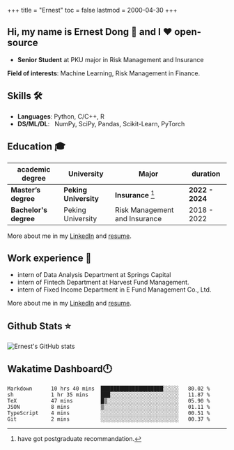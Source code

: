 +++
title = "Ernest"
toc = false
lastmod = 2000-04-30
+++

## Hi, my name is Ernest Dong 👋 and I ❤️ open-source

- **Senior Student** at PKU major in Risk Management and Insurance

**Field of interests**: Machine Learning, Risk Management in Finance.

## Skills 🛠️

- **Languages**:        Python, C/C++, R
- **DS/ML/DL**: &nbsp;  NumPy, SciPy, Pandas, Scikit-Learn, PyTorch

## Education 🎓

| academic degree       | University            | Major                         | duration        |
| --------------------- | --------------------- | ----------------------------- | --------------- |
| **Master’s degree**   | **Peking University** | **Insurance** [^1]            | **2022 - 2024** |
| **Bachelor's degree** | Peking University     | Risk Management and Insurance | 2018 - 2022     |

More about me in my [LinkedIn](https://www.linkedin.com/in/晨阳-董-918ab41b4/) and [resume](../files/resume.pdf).

## Work experience 👔

- intern of Data Analysis Department at Springs Capital
- intern of Fintech Department at Harvest Fund Management.
- intern of Fixed Income Department in E Fund Management Co., Ltd.

More about me in my [LinkedIn](https://www.linkedin.com/in/晨阳-董-918ab41b4/) and [resume](./files/resume.pdf).

## Github Stats ⭐

![Ernest's GitHub stats](https://github-readme-stats.vercel.app/api?username=ErnestDong&show_icons=true)

## Wakatime Dashboard🕛

<!--START_SECTION:waka-->

```text
Markdown      10 hrs 40 mins  ████████████████████░░░░░   80.02 %
sh            1 hr 35 mins    ███░░░░░░░░░░░░░░░░░░░░░░   11.87 %
TeX           47 mins         █▒░░░░░░░░░░░░░░░░░░░░░░░   05.90 %
JSON          8 mins          ▒░░░░░░░░░░░░░░░░░░░░░░░░   01.11 %
TypeScript    4 mins          ░░░░░░░░░░░░░░░░░░░░░░░░░   00.51 %
Git           2 mins          ░░░░░░░░░░░░░░░░░░░░░░░░░   00.37 %
```

<!--END_SECTION:waka-->

[^1]: have got postgraduate recommandation.
